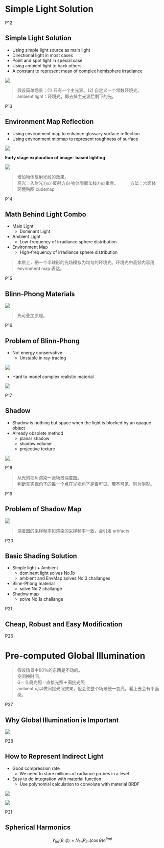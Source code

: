 # Simple Light Solution

P12    
## Simple Light Solution

- Using simple light source as main light    
- Directional light in most cases    
- Point and spot light in special case    
- Using ambient light to hack others    
- A constant to represent mean of complex hemisphere irradiance    

![](./assets/69-12.png)     

> 假设简单场景：(1) 只有一个主光源。(2) 自定义一个常数环境光。    
ambient light：环境光，即去掉主光源后剩下的光。    

P13     
## Environment Map Reflection

- Using environment map to enhance glossary surface reflection    
- Using environment mipmap to represent roughness of surface     

![](./assets/69-13-1.png)     

**Early stage exploration of image- based lighting**    
   
![](./assets/69-13-2.png)      

> 增加物体反射光线的效果。    
高光：入射光方向·反射方向·物体表面法线方向重合。　　　
方法：六面体环境贴图 cudemap    

P14    
## Math Behind Light Combo 

- Main Light    
  - Dominant Light    
- Ambient Light    
  - Low-frequency of irradiance sphere distribution    
- Environment Map    
  - High-frequency of irradiance sphere distribution    

> 本质上，把一个半球形的光场模拟为均匀的环境光。环境光中高频内容用 envirnment map 表达。   

P15   
## Blinn-Phong Materials

![](./assets/69-15.png)   

> 光可叠加原理。    

P16   
## Problem of Blinn-Phong

- Not energy conservative   
  - Unstable in ray-tracing   

![](./assets/69-16-1.png)   

- Hard to model complex realistic material    

![](./assets/69-16-2.png)   

P17    
## Shadow    

- Shadow is nothing but space when the light is blocked by an opaque object   
- Already obsolete method   
  - planar shadow   
  - shadow volume   
  - projective texture   

![](./assets/69-17.png)   

P18    
> 从光的视角渲染一张场景深度图。   
判断真实视角下的每一个点在光视角下是否可见。若不可见，则为阴影。   

P19    
## Problem of Shadow Map

![](./assets/69-19.png)   

> 深度图的采样频率和渲染的采样频率一致，会引发 artifacts.    

P20    
## Basic Shading Solution

- Simple light + Ambient   
  - dominent light solves No.1b   
  - ambient and EnvMap solves No.3 challanges   
- Blinn-Phong material       
  - solve No.2 challange   
- Shadow map   
  - solve No.1a challange   

P21    
## Cheap, Robust and Easy Modification


P26    
# Pre-computed Global Illumination

> 假设场景中90％的东西是不动的。    
空间换时间。   
G＝全局光照＝直接光照＋间接光照    
ambient 可以做间接光照效果，但会使整个场景统一变亮，看上去会有平面感。   

P27  
## Why Global Illumination is Important

![](./assets/69-27.png)   

P28   
## How to Represent Indirect Light

- Good compression rate   
  - We need to store millions of radiance probes in a level   
- Easy to do integration with material function   
  - Use polynomial calculation to convolute with material BRDF   

![](./assets/69-28-1.png)   

![](./assets/69-28-2.png)   

P31    
## Spherical Harmonics

$$
Y_{lm}(\theta ,\phi )=N_{lm}P_{lm}(\cos \theta )e^{Im\phi }
$$

